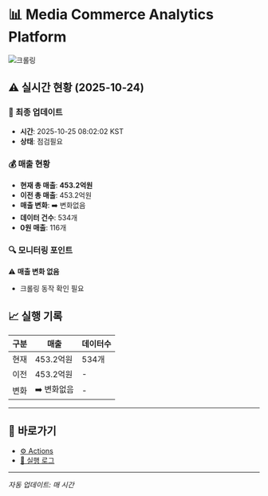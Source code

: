 # 📊 Media Commerce Analytics Platform

![크롤링](https://img.shields.io/badge/크롤링-점검필요-yellow)

## ⚠️ 실시간 현황 (2025-10-24)

### 📍 최종 업데이트
- **시간**: 2025-10-25 08:02:02 KST
- **상태**: 점검필요

### 💰 매출 현황
- **현재 총 매출**: **453.2억원**
- **이전 총 매출**: 453.2억원
- **매출 변화**: ➡️ 변화없음
- **데이터 건수**: 534개
- **0원 매출**: 116개

### 🔍 모니터링 포인트

⚠️ **매출 변화 없음**
- 크롤링 동작 확인 필요


## 📈 실행 기록

| 구분 | 매출 | 데이터수 |
|------|------|----------|
| 현재 | 453.2억원 | 534개 |
| 이전 | 453.2억원 | - |
| 변화 | ➡️ 변화없음 | - |

---

## 🔗 바로가기

- [⚙️ Actions](../../actions)
- [📝 실행 로그](../../actions/workflows/daily_scraping.yml)

---

*자동 업데이트: 매 시간*

